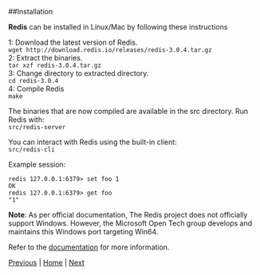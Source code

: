 ##Installation

__Redis__ can be installed in Linux/Mac by following these instructions

1: Download the latest version of Redis.  
  `wget http://download.redis.io/releases/redis-3.0.4.tar.gz`  
2: Extract the binaries.  
  `tar xzf redis-3.0.4.tar.gz`  
3: Change directory to extracted directory.  
  `cd redis-3.0.4`  
4: Compile Redis  
  `make`
  
The binaries that are now compiled are available in the src directory. Run Redis with:  
`src/redis-server`

You can interact with Redis using the built-in client:  
`src/redis-cli`

Example session:
```
redis 127.0.0.1:6379> set foo 1
OK
redis 127.0.0.1:6379> get foo
"1"
```
__Note__: As per official documentation, The Redis project does not officially support Windows. However, the Microsoft Open Tech group develops and maintains this Windows port targeting Win64.

Refer to the [documentation](http://redis.io/download) for more information.


[Previous](https://github.com/joed7/Redis/blob/master/introduction.md)  |  [Home](https://github.com/joed7/Redis/blob/master/home.md)  |  [Next](https://github.com/joed7/Redis/blob/master/string.md)